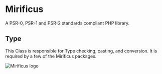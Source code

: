 # Mirificus

A PSR-0, PSR-1 and PSR-2 standards compliant PHP library.

## Type
This Class is responsible for Type checking, casting, and conversion. It is required by a few of the Mirificus packages.

![Mirificus logo](http://sensibleux.com/wp-content/uploads/2013/09/mirificus-300x40.png "Mirificus PHP Library")

